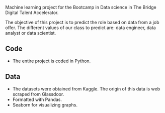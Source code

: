 Machine learning project for the Bootcamp in Data science in The Bridge Digital Talent Accelerator.

The objective of this project is to predict the role based on data from a job offer. The different values of our class to predict are: data engineer, data analyst or data scientist.

## Code
* The entire project is coded in Python.

## Data
* The datasets were obtained from Kaggle. The origin of this data is web scraped from Glassdoor.
* Formatted with Pandas.
* Seaborn for visualizing graphs.